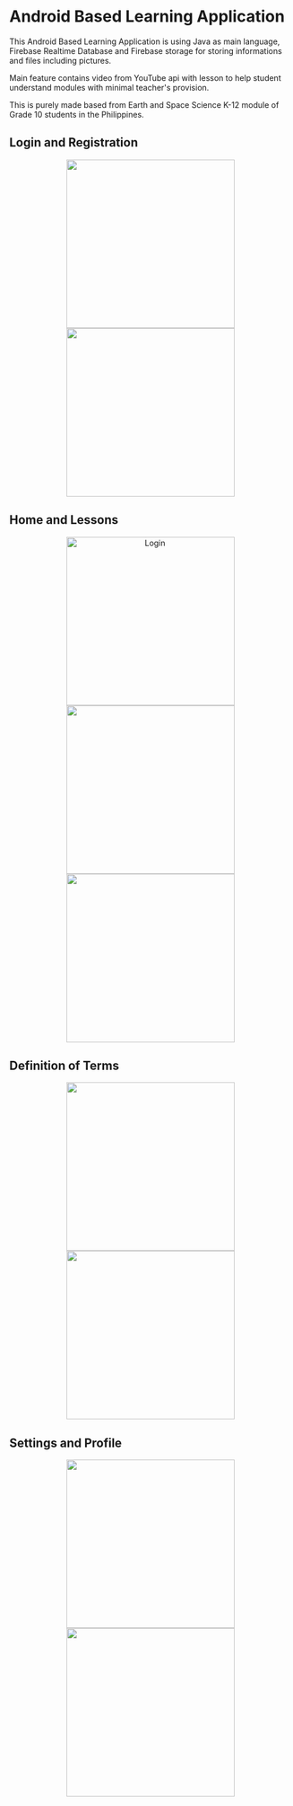 <h1>Android Based Learning Application</h1>
<p>This Android Based Learning Application is using Java as main language, Firebase Realtime Database and Firebase storage for storing informations and files including pictures.</p>
<p>Main feature contains video from YouTube api with lesson to help student understand modules with minimal teacher's provision.</p>
<p>This is purely made based from Earth and Space Science K-12 module of Grade 10 students in the Philippines.</p>

<h2>Login and Registration</h2>
<div align="center">
<img src="https://user-images.githubusercontent.com/79371033/153740397-2499875f-984f-4988-bbf2-bcf308e14877.jpg" width="300"/><img src="https://user-images.githubusercontent.com/79371033/158021408-e172f5a7-e3ec-40ef-8bd6-82b35d36bd65.jpg" width="300"/>
</div>
<h2>Home and Lessons</h2>
<div align="center">
<img src="https://user-images.githubusercontent.com/79371033/153740742-0c726501-10a5-4d46-8f6c-d2233f06b714.jpg" alt="Login" width="300"/><img src="https://user-images.githubusercontent.com/79371033/153740757-16aa1fa7-d850-4f9c-9a87-d2df016e15cd.jpg" width="300"/><img src="https://user-images.githubusercontent.com/79371033/153740743-67ae1d17-3b2a-421a-b048-ca15d5f78b71.jpg" width="300"/>
</div>

<h2>Definition of Terms</h2>
<div align="center">
<img src="https://user-images.githubusercontent.com/79371033/153740405-87160e54-e6c1-4e92-9d05-54e48d7fd3e1.jpg" width="300"/><img src="https://user-images.githubusercontent.com/79371033/158021394-6ce47f91-7418-4c39-a184-17baeaa0b273.jpg" width="300"/>
</div>

<h2>Settings and Profile</h2>
<div align="center">
<img src="https://user-images.githubusercontent.com/79371033/158024347-713b5e41-64ae-4591-b469-9263d4dfb269.jpg" width="300"/><img src="https://user-images.githubusercontent.com/79371033/158021401-6143959c-e829-498f-8886-6391888e30c1.jpg" width="300"/>

</div>